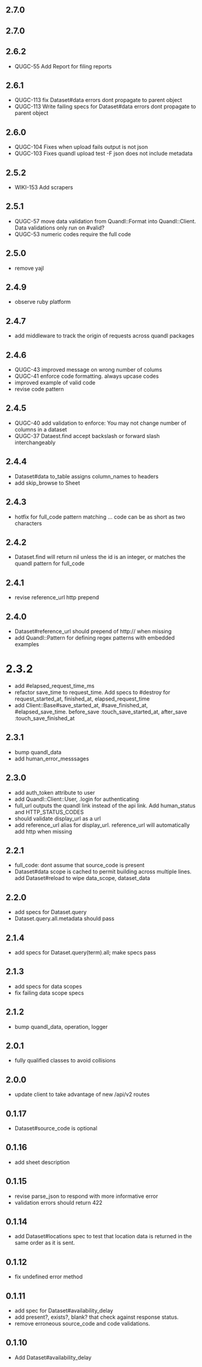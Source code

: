 ## 2.7.0 





## 2.7.0 





## 2.6.2 

* QUGC-55 Add Report for filing reports



## 2.6.1 

* QUGC-113 fix Dataset#data errors dont propagate to parent object
* QUGC-113 Write failing specs for Dataset#data errors dont propagate to parent object



## 2.6.0 

* QUGC-104 Fixes when upload fails output is not json
* QUGC-103 Fixes quandl upload test -F json does not include metadata



## 2.5.2

* WIKI-153 Add scrapers


## 2.5.1

* QUGC-57 move data validation from Quandl::Format into Quandl::Client. Data validations only run on #valid?
* QUGC-53 numeric codes require the full code


## 2.5.0

* remove yajl


## 2.4.9

* observe ruby platform


## 2.4.7

* add middleware to track the origin of requests across quandl packages


## 2.4.6

* QUGC-43 improved message on wrong number of colums
* QUGC-41 enforce code formatting. always upcase codes
* improved example of valid code
* revise code pattern


## 2.4.5

* QUGC-40 add validation to enforce: You may not change number of columns in a dataset
* QUGC-37 Dataest.find accept backslash or forward slash interchangeably


## 2.4.4

* Dataset#data to_table assigns column_names to headers
* add skip_browse to Sheet


## 2.4.3

* hotfix for full_code pattern matching ... code can be as short as two characters


## 2.4.2

* Dataset.find will return nil unless the id is an integer, or matches the quandl pattern for full_code


## 2.4.1

* revise reference_url http prepend


## 2.4.0

* Dataset#reference_url should prepend of http:// when missing
* add Quandl::Pattern for defining regex patterns with embedded examples


# 2.3.2

* add #elapsed_request_time_ms
* refactor save_time to request_time. Add specs to #destroy for request_started_at, finished_at, elapsed_request_time
* add Client::Base#save_started_at, #save_finished_at, #elapsed_save_time. before_save :touch_save_started_at, after_save :touch_save_finished_at


## 2.3.1

* bump quandl_data
* add human_error_messsages


## 2.3.0

* add auth_token attribute to user
* add Quandl::Client::User, .login for authenticating
* full_url outputs the quandl link instead of the api link. Add human_status and HTTP_STATUS_CODES
* should validate display_url as a url
* add reference_url alias for display_url. reference_url will automatically add http when missing


## 2.2.1

* full_code: dont assume that source_code is present
* Dataset#data scope is cached to permit building across multiple lines. add Dataset#reload to wipe data_scope, dataset_data


## 2.2.0

* add specs for Dataset.query
* Dataset.query.all.metadata should pass


## 2.1.4

* add specs for Dataset.query(term).all; make specs pass



## 2.1.3

* add specs for data scopes
* fix failing data scope specs


## 2.1.2

* bump quandl_data, operation, logger


## 2.0.1

* fully qualified classes to avoid collisions

## 2.0.0

* update client to take advantage of new /api/v2 routes

## 0.1.17

* Dataset#source_code is optional


## 0.1.16

* add sheet description

## 0.1.15

* revise parse_json to respond with more informative error
* validation errors should return 422

## 0.1.14

* add Dataset#locations spec to test that location data is returned in the same order as it is sent.

## 0.1.12

* fix undefined error method

## 0.1.11

* add spec for Dataset#availability_delay
* add present?, exists?, blank? that check against response status.
* remove erroneous source_code and code validations.


## 0.1.10

* Add Dataset#availability_delay